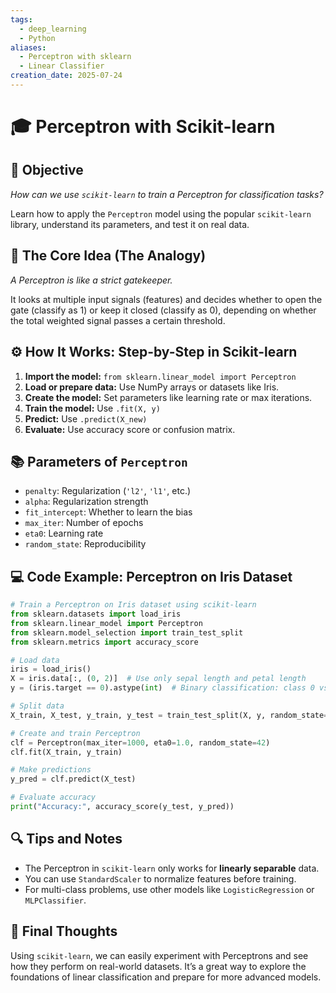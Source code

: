 ```yaml
---
tags:
  - deep_learning
  - Python
aliases:
  - Perceptron with sklearn
  - Linear Classifier
creation_date: 2025-07-24
---
```


# 🎓 Perceptron with Scikit-learn

## 🎯 Objective
*How can we use `scikit-learn` to train a Perceptron for classification tasks?*

Learn how to apply the `Perceptron` model using the popular `scikit-learn` library, understand its parameters, and test it on real data.

## 🧠 The Core Idea (The Analogy)
*A Perceptron is like a strict gatekeeper.*

It looks at multiple input signals (features) and decides whether to open the gate (classify as 1) or keep it closed (classify as 0), depending on whether the total weighted signal passes a certain threshold.

## ⚙️ How It Works: Step-by-Step in Scikit-learn

1. **Import the model:** `from sklearn.linear_model import Perceptron`
2. **Load or prepare data:** Use NumPy arrays or datasets like Iris.
3. **Create the model:** Set parameters like learning rate or max iterations.
4. **Train the model:** Use `.fit(X, y)`
5. **Predict:** Use `.predict(X_new)`
6. **Evaluate:** Use accuracy score or confusion matrix.

## 📚 Parameters of `Perceptron`

- `penalty`: Regularization (`'l2'`, `'l1'`, etc.)
- `alpha`: Regularization strength
- `fit_intercept`: Whether to learn the bias
- `max_iter`: Number of epochs
- `eta0`: Learning rate
- `random_state`: Reproducibility

## 💻 Code Example: Perceptron on Iris Dataset

```python
# Train a Perceptron on Iris dataset using scikit-learn
from sklearn.datasets import load_iris
from sklearn.linear_model import Perceptron
from sklearn.model_selection import train_test_split
from sklearn.metrics import accuracy_score

# Load data
iris = load_iris()
X = iris.data[:, (0, 2)]  # Use only sepal length and petal length
y = (iris.target == 0).astype(int)  # Binary classification: class 0 vs others

# Split data
X_train, X_test, y_train, y_test = train_test_split(X, y, random_state=42)

# Create and train Perceptron
clf = Perceptron(max_iter=1000, eta0=1.0, random_state=42)
clf.fit(X_train, y_train)

# Make predictions
y_pred = clf.predict(X_test)

# Evaluate accuracy
print("Accuracy:", accuracy_score(y_test, y_pred))
```

## 🔍 Tips and Notes

- The Perceptron in `scikit-learn` only works for **linearly separable** data.
- You can use `StandardScaler` to normalize features before training.
- For multi-class problems, use other models like `LogisticRegression` or `MLPClassifier`.

## 🧠 Final Thoughts

Using `scikit-learn`, we can easily experiment with Perceptrons and see how they perform on real-world datasets. It’s a great way to explore the foundations of linear classification and prepare for more advanced models.
